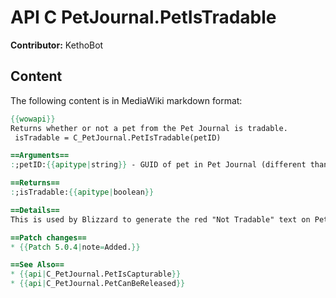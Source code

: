 # API C PetJournal.PetIsTradable

**Contributor:** KethoBot

## Content

The following content is in MediaWiki markdown format:

```mediawiki
{{wowapi}}
Returns whether or not a pet from the Pet Journal is tradable.
 isTradable = C_PetJournal.PetIsTradable(petID)

==Arguments==
:;petID:{{apitype|string}} - GUID of pet in Pet Journal (different than speciesID and displayID)

==Returns==
:;isTradable:{{apitype|boolean}}

==Details==
This is used by Blizzard to generate the red "Not Tradable" text on Pet Journal tooltips when false or nil.

==Patch changes==
* {{Patch 5.0.4|note=Added.}}

==See Also==
* {{api|C_PetJournal.PetIsCapturable}}
* {{api|C_PetJournal.PetCanBeReleased}}
```